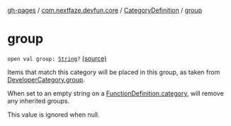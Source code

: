 [gh-pages](../../index.md) / [com.nextfaze.devfun.core](../index.md) / [CategoryDefinition](index.md) / [group](.)

# group

`open val group: `[`String`](https://kotlinlang.org/api/latest/jvm/stdlib/kotlin/-string/index.html)`?` [(source)](https://github.com/NextFaze/dev-fun/tree/master/devfun-annotations/src/main/java/com/nextfaze/devfun/core/Definitions.kt#L90)

Items that match this category will be placed in this group, as taken from [DeveloperCategory.group](../../com.nextfaze.devfun.annotations/-developer-category/group.md).

When set to an empty string on a [FunctionDefinition.category](../-function-definition/category.md), will remove any inherited groups.

This value is ignored when null.

